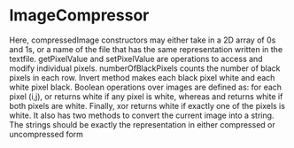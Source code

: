 # ImageCompressor
Here, compressedImage constructors may either take in a 2D array of 0s and 1s, or a name of the file that has the
same representation written in the textfile. getPixelValue and setPixelValue are operations to access and modify
individual pixels. numberOfBlackPixels counts the number of black pixels in each row. Invert method makes each
black pixel white and each white pixel black. Boolean operations over images are defined as: for each pixel (i,j), or
returns white if any pixel is white, whereas and returns white if both pixels are white. Finally, xor returns white if
exactly one of the pixels is white. It also has two methods to convert the current image into a string. The strings
should be exactly the representation in either compressed or uncompressed form
